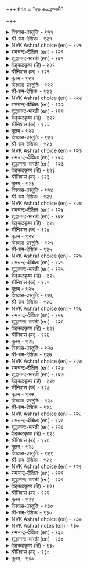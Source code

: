 +++
title = "२० कळ्ळुण्णामै"

+++

<details><summary>विश्वास-प्रस्तुतिः - ९२१</summary>

उट्कप् पडाअर् ऒळियिऴप्पर् ऎञ्ञाऩ्ऱुम्  
कट्कादल् कॊण्डॊऴुगु वार्। ९२१  
</details>

<details><summary>श्री-राम-देशिकः - ९२१</summary>

अधिकारः ९३. मद्यपाननिषेधः  
मद्यपानप्रियान् दृष्टा न बिभ्यति विरोधिनः ।  
तथा तैरार्जिता कीर्तीः अचिरात् क्षीयते भुवि ॥ ९२१॥
</details>

<details><summary>NVK Ashraf choice (en) - ९२१</summary>

०९२१  
Those who always love wine  
Will neither inspire fear in others nor retain their fame. *  
(W.H. Drew and J. Lazarus)  
</details>

<details><summary>रामचन्द्र-दीक्षितः (en) - ९२१</summary>

921 uṭkap paṭāar oḷiyiḻappar eññāṉṟum  
kaṭkātal koṇṭoḻuku vār.

921\. He who is addicted to wine can never strike fear in the heart of his foe; nor can he retain his ancient splendour.  
</details>

<details><summary>शुद्धानन्द-भारती (en) - ९२१</summary>

1\. உட்கப் படாஅர் ஒளியிழப்பர் எஞ்ஞான்றும்  
கட்காதல் கொண்டொழுகு வார்.  
Foes fear not who for toddy craze  
The addicts daily their glory lose.        921  
</details>

<details><summary>वेङ्कटकृष्ण (हि) - ९२१</summary>

921
जो मधु पर आसक्त हैं, खोते हैं सम्मान ।  
शत्रु कभी डरते नहीं, उनसे कुछ भय मान ॥
</details>

<details><summary>श्रीनिवास (क) - ९२१</summary>

921. कळ्ळन्नु प्रीतिसि अदक्कॆ दासरागिरुव अरसरु यावागलू, हगॆगळल्लि भीतियन्नुण्टु माडलाररु; प्रतियागि तम्म
कीर्तियन्नु कॆडिसिकॊळ्ळुवरु.

</details>

<details><summary>मूलम् - ९२१</summary>

उट्कप् पडाअर् ऒळियिऴप्पर् ऎञ्ञाऩ्ऱुम्  
कट्कादल् कॊण्डॊऴुगु वार्। ९२१  
</details>

<details><summary>विश्वास-प्रस्तुतिः - ९२२</summary>

उण्णऱ्क कळ्ळै उणिल्उण्ग साऩ्ऱोराऩ्  
ऎण्णप् पडवेण्डा तार्। ९२२  
</details>

<details><summary>श्री-राम-देशिकः - ९२२</summary>

मद्यं न पेयं विदुषा कश्चित् पातुं वृणोति चेत् ।  
महाद्भिर्माननीयोऽसौ न कदाचिद्भविष्यति ॥ ९२२॥
</details>

<details><summary>NVK Ashraf choice (en) - ९२२</summary>

०९२२  
Drink no wine, or let them drink  
Who do not care what wise men think.  
(P.S. Sundaram)  
</details>

<details><summary>रामचन्द्र-दीक्षितः (en) - ९२२</summary>

922 uṇṇaṟka kaḷḷai uṇiluṇka cāṉṟōrāl  
eṇṇap paṭavēṇṭā tār.

922\. Do not drink wine, for a drunkard can never command the homage of the great.  
</details>

<details><summary>शुद्धानन्द-भारती (en) - ९२२</summary>

2\. உண்ணற்க கள்ளை உணில்உண்க சான்றோரான்  
எண்ணப் படவேண்டா தார்.  
Drink not liquor; but let them drink  
Whom with esteem the wise won't think.        922  
</details>

<details><summary>वेङ्कटकृष्ण (हि) - ९२२</summary>

922
मद्य न पीना, यदि पिये, वही पिये सोत्साह ।  
साधु जनों के मान की, जिसे नहीं परवाह ॥
</details>

<details><summary>श्रीनिवास (क) - ९२२</summary>

922. कळ्ळन्नु कुडियबारदु; सज्जनर गौरवक्कॆ पात्ररागलु इच्छिसदवरु बेकादरॆ कुडियलि!

</details>

<details><summary>मूलम् - ९२२</summary>

उण्णऱ्क कळ्ळै उणिल्उण्ग साऩ्ऱोराऩ्  
ऎण्णप् पडवेण्डा तार्। ९२२  
</details>

<details><summary>विश्वास-प्रस्तुतिः - ९२३</summary>

ईऩ्ऱाळ् मुगत्तेयुम् इऩ्ऩादाल् ऎऩ्मऱ्ऱुच्  
चाऩ्ऱोर् मुगत्तुक् कळि। ९२३  
</details>

<details><summary>श्री-राम-देशिकः - ९२३</summary>

जनन्याः पुरतो मद्यपानं क्लेशप्रदं यदि ।  
पानं महात्मनामग्रे कियदुःखकरं भवेत् ॥ ९२३॥
</details>

<details><summary>NVK Ashraf choice (en) - ९२३</summary>

०९२३  
When a drunkard's glee hurts his own mother,  
Why speak of the wise?  
(P.S. Sundaram)  
</details>

<details><summary>रामचन्द्र-दीक्षितः (en) - ९२३</summary>

923 īṉṟāḷ mukattēyum iṉṉātāl eṉmaṟṟuc  
cāṉṟōr mukattuk kaḷi.

923\. Even an indulgent mother never puts up with a drunkard; will the virtuous ever tolerate him?  
</details>

<details><summary>शुद्धानन्द-भारती (en) - ९२३</summary>

3\. ஈன்றாள் முகத்தேயும் இன்னாதால் என்மற்றுச்  
சான்றோர் முகத்துக் களி.  
The drunkard's joy pains ev'n mother's face  
How vile must it look for the wise?        923  
</details>

<details><summary>वेङ्कटकृष्ण (हि) - ९२३</summary>

923
माँ के सम्मुख भी रही, मद-मत्तता खराब ।  
तो फिर सम्मुख साधु के, कितनी बुरी शराब ॥
</details>

<details><summary>श्रीनिवास (क) - ९२३</summary>

923. मग हेग नडॆदुकॊण्डरू तायिगॆ इष्टवे आगुवुदादरू कळ्ळु कुडिदु अमलिनल्लि स्वेच्छियागि वर्तिसुवुदु
अवळिगॆ सहिसदु; हागिरुवाग सज्जनर मुन्दॆ कुडिदु स्वेच्छियागि वर्तिसिदरॆ हेगॆ सहिसबल्लरु?

</details>

<details><summary>मूलम् - ९२३</summary>

ईऩ्ऱाळ् मुगत्तेयुम् इऩ्ऩादाल् ऎऩ्मऱ्ऱुच्  
चाऩ्ऱोर् मुगत्तुक् कळि। ९२३  
</details>

<details><summary>विश्वास-प्रस्तुतिः - ९२४</summary>

नाण्ऎऩ्ऩुम् नल्लाळ् पुऱङ्गॊडुक्कुम् कळ्ळॆऩ्ऩुम्  
पेणाप् पॆरुङ्गुऱ्ऱत् तार्क्कु। ९२४  
</details>

<details><summary>श्री-राम-देशिकः - ९२४</summary>

अतिहेयसुरपानरूपदोषजुषां पुरः ।  
लज्जाख्यरमणी स्थातुमशक्ता दूरतो व्रजेत् ॥ ९२४॥
</details>

<details><summary>NVK Ashraf choice (en) - ९२४</summary>

०९२४  
The good lady Shame turns her back to men  
Addicted to the grave vice drunkenness. *  
(P.S. Sundaram), (S.M. Diaz)  
</details>

<details><summary>रामचन्द्र-दीक्षितः (en) - ९२४</summary>

924 nāṇeṉṉum nallāḷ puṟamkoṭukkum kaḷḷeṉṉum  
pēṇāp peruṅkuṟṟat tārkku.

924\. The good lady of modesty averts her face from him guilty of hateful drink.  
</details>

<details><summary>शुद्धानन्द-भारती (en) - ९२४</summary>

4\. நாண்என்னும் நல்லாள் புறம்கொடுக்கும் கள்ளென்னும்  
பேணாப் பெருங்குற்றத் தார்க்கு.  
Good shame turns back from him ashamed  
Who is guilty of wine condemned.        924  
</details>

<details><summary>वेङ्कटकृष्ण (हि) - ९२४</summary>

924
जग-निंदित अति दोषयुत, जो हैं शराबखोर ।  
उनसे लज्जा-सुन्दरी, मूँह लेती है मोड़ ॥
</details>

<details><summary>श्रीनिवास (क) - ९२४</summary>

924. कळ्ळु कुडियुव, त्याज्यावाद दॊड्ड अपराध माडीदवरिगॆ नाचिकॆयॆम्ब सज्जन वधु बॆन्नु तोरिसि हॊरटु
होगुवळु.

</details>

<details><summary>मूलम् - ९२४</summary>

नाण्ऎऩ्ऩुम् नल्लाळ् पुऱङ्गॊडुक्कुम् कळ्ळॆऩ्ऩुम्  
पेणाप् पॆरुङ्गुऱ्ऱत् तार्क्कु। ९२४  
</details>

<details><summary>विश्वास-प्रस्तुतिः - ९२५</summary>

कैयऱि यामै उडैत्ते पॊरुळ्गॊडुत्तु  
मॆय्यऱि यामै कॊळल्। ९२५  
</details>

<details><summary>श्री-राम-देशिकः - ९२५</summary>

धनं दत्वा सुरां पीत्वा चोन्मादावस्थया स्थितिः ।  
इतिकर्तव्यतामूढरूपाज्ञाननिरूपिका ॥ ९२५॥
</details>

<details><summary>NVK Ashraf choice (en) - ९२५</summary>

०९२५  
It is sheer ignorance to spend one’s substance  
And obtain in return only insensibility. *  
(V.V.S. Aiyar)  
</details>

<details><summary>रामचन्द्र-दीक्षितः (en) - ९२५</summary>

925 kaiyaṟi yāmai uṭaittē poruḷkoṭuttu  
meyyaṟi yāmai koḷal.

925\. To acquire forgetfulness at a price is indeed the fruit of past sin.  
</details>

<details><summary>शुद्धानन्द-भारती (en) - ९२५</summary>

5\. கையறியாமை யுடைத்தே பொருள் கொடுத்து  
மெய்யறி யாமை கொளல்.  
To pay and drink and lose the sense  
Is nothing but rank ignorance.        925  
</details>

<details><summary>वेङ्कटकृष्ण (हि) - ९२५</summary>

925
विस्मृति अपनी देह की, क्रय करना दे दाम ।  
यों जाने बिन कर्म-फल, कर देना है काम ॥
</details>

<details><summary>श्रीनिवास (क) - ९२५</summary>

925. हण तॆत्तु मैयरियद स्थितियन्नु तन्दुकॊळ्ळुवुदु, तानु माडुव कॆलसद अरिवुगेडितनवन्नु
सम्पादिसिदन्तॆये.

</details>

<details><summary>मूलम् - ९२५</summary>

कैयऱि यामै उडैत्ते पॊरुळ्गॊडुत्तु  
मॆय्यऱि यामै कॊळल्। ९२५  
</details>

<details><summary>विश्वास-प्रस्तुतिः - ९२६</summary>

तुञ्जिऩार् सॆत्तारिऩ् वेऱल्लर् ऎञ्ञाऩ्ऱुम्  
नञ्जुण्बार् कळ्ळुण् पवर्। ९२६  
</details>

<details><summary>श्री-राम-देशिकः - ९२६</summary>

ज्ञानाभावान्न भेदोऽस्ति निद्राणस्य मृतस्य च ।  
विषपायी सुरापायी द्वामिवौ च तथा समौ ॥ ९२६॥
</details>

<details><summary>NVK Ashraf choice (en) - ९२६</summary>

०९२६  
Slumbers are no different from the dead.  
Nor alcoholics from consumers of poison.  
(N.V.K. Ashraf)  
</details>

<details><summary>रामचन्द्र-दीक्षितः (en) - ९२६</summary>

926 tuñciṉār cettāriṉ vēṟallar eññāṉṟum  
nañcuṇpār kaḷḷuṇ pavar.

926\. To be asleep is to be dead. To drink wine is to drink poison.  
</details>

<details><summary>शुद्धानन्द-भारती (en) - ९२६</summary>

6\. துஞ்சினார் செத்தாரின் வேறல்லர் எஞ்ஞான்றும்  
நஞ்சுண்பார் கள்ளுண் பவர்.  
They take poison who take toddy  
And doze ev'n like a dead body.        926  
</details>

<details><summary>वेङ्कटकृष्ण (हि) - ९२६</summary>

926
सोते जन तो मृतक से, होते हैं नहिं भिन्न ।  
विष पीते जन से सदा, मद्यप रहे अभिन्न ॥
</details>

<details><summary>श्रीनिवास (क) - ९२६</summary>

926. कळ्ळिन अमलिनल्लि मैमरॆतु मलगिदवरु सत्तवरिगिन्त बेरॆ अल्ल; कळ्ळु कुडिदवरु नञ्जुण्णुववरॆ आगुत्तारॆ.

</details>

<details><summary>मूलम् - ९२६</summary>

तुञ्जिऩार् सॆत्तारिऩ् वेऱल्लर् ऎञ्ञाऩ्ऱुम्  
नञ्जुण्बार् कळ्ळुण् पवर्। ९२६  
</details>

<details><summary>विश्वास-प्रस्तुतिः - ९२७</summary>

उळ्ळॊऱ्ऱि उळ्ळूर् नगप्पडुवर् ऎञ्ञाऩ्ऱुम्  
कळ्ळॊऱ्ऱिक् कण्साय् पवर्३ ९२७  
</details>

<details><summary>श्री-राम-देशिकः - ९२७</summary>

सुरां रहसि संसेव्य नष्टप्रज्ञान् मदान्वितान् ।  
ग्रामीणा हेतुभिस्तत्त्वमूह्य नूनं हसन्ति हि ॥ ९२७॥
</details>

<details><summary>NVK Ashraf choice (en) - ९२७</summary>

०९२७  
Those who often get drunk in private  
Will soon become a laughing stock in public.  
(K. Krishnaswamy & Vijaya Ramkumar)  
</details>

<details><summary>रामचन्द्र-दीक्षितः (en) - ९२७</summary>

927 uḷḷoṟṟi uḷḷūr nakappaṭuvar eññāṉṟum  
kaḷoṟṟik kaṇcāy pavar.

927\. A drunkard who has lost his senses becomes an object of ridicule to his sober neighbours.  
</details>

<details><summary>शुद्धानन्द-भारती (en) - ९२७</summary>

7\. உள்ளொற்றி உள்ளூர் நகப்படுவர் எஞ்ஞான்றும்  
கள்ளொற்றிக் கண்சாய் பவர்.  
The secret drunkards' senses off  
Make the prying public laugh.        927  
</details>

<details><summary>वेङ्कटकृष्ण (हि) - ९२७</summary>

927
जो लुक-छिप मधु पान कर, खोते होश-हवास ।  
भेद जान पुर-जन सदा, करते हैं परिहास ॥
</details>

<details><summary>श्रीनिवास (क) - ९२७</summary>

927. कळ्ळिगॆ सोतु बलियादवरु, (तम्म अमलिनिन्द) यावागलू, तम्म मनस्सन्नु प्रकटपडिसि ऊर नगॆगॆ
पात्ररागुवरु.

</details>

<details><summary>मूलम् - ९२७</summary>

उळ्ळॊऱ्ऱि उळ्ळूर् नगप्पडुवर् ऎञ्ञाऩ्ऱुम्  
कळ्ळॊऱ्ऱिक् कण्साय् पवर्३ ९२७  
</details>

<details><summary>विश्वास-प्रस्तुतिः - ९२८</summary>

कळित्तऱियेऩ् ऎऩ्पदु कैविडुग नॆञ्जत्तु  
ऒळित्तदूउम् आङ्गे मिगुम्। ९२८  
</details>

<details><summary>श्री-राम-देशिकः - ९२८</summary>

सुरां पीत्वापि ''नो पीतं मये ति कथनं त्यज ।  
पानमात्रेण चित्तस्थसत्यं किल विनिस्सरेत् ॥ ९२८॥
</details>

<details><summary>NVK Ashraf choice (en) - ९२८</summary>

०९२८  
Drop saying, "I never drank":  
Hidden secrets will be out when drunk. *  
(P.S. Sundaram)  
</details>

<details><summary>रामचन्द्र-दीक्षितः (en) - ९२८</summary>

928 kaḷittaṟiyēṉ eṉpatu kaiviṭuka neñcattu  
oḷittatūum āṅkē mikum.

928\. Let not a drunkard boast that he has not tasted wine; for that which is hidden shows itself with greater force when drunk.  
</details>

<details><summary>शुद्धानन्द-भारती (en) - ९२८</summary>

8\. களித்தறியேன் என்பது கைவிடுக நெஞ்சத்து  
ஒளித்ததூஉம் ஆங்கே மிகும்.  
Don't say "I'm not a drunkard hard"  
The hidden fraud is known abroad.        928  
</details>

<details><summary>वेङ्कटकृष्ण (हि) - ९२८</summary>

928
‘मधु पीना जाना नहीं’, तज देना यह घोष ।  
पीने पर झट हो प्रकट, मन में गोपित दोष ॥
</details>

<details><summary>श्रीनिवास (क) - ९२८</summary>

928. "नानु कळ्ळु कुडिदरियॆनु" ऎन्दु कळ्ळु कुडियुववनु हेळुवुदन्नु कैबिडबेकु; अवनु कळ्ळु कुडिदागले अवन
मनस्सिनॊळगिन दौर्बल्यवॆल्ल हॊरगॆ बरुवुदु.

</details>

<details><summary>मूलम् - ९२८</summary>

कळित्तऱियेऩ् ऎऩ्पदु कैविडुग नॆञ्जत्तु  
ऒळित्तदूउम् आङ्गे मिगुम्। ९२८  
</details>

<details><summary>विश्वास-प्रस्तुतिः - ९२९</summary>

कळित्ताऩैक् कारणम् काट्टुदल् कीऴ्नीर्क्  
कुळित्ताऩैत् तीत्तुरीइ अऱ्ऱु। ९२९  
</details>

<details><summary>श्री-राम-देशिकः - ९२९</summary>

सुरया स्मृतिहीनस्य ज्ञानदानं सहेतुकम् ।  
दीपसाह्यान्नीरमग्रवस्त्वन्वेषणवाद् वृथा ॥ ९२९॥
</details>

<details><summary>NVK Ashraf choice (en) - ९२९</summary>

०९२९  
To reason with one drowned in drink is like  
Searching with a candle for a man drowned in water. *  
(P.S. Sundaram)  
</details>

<details><summary>रामचन्द्र-दीक्षितः (en) - ९२९</summary>

929 kaḷittāṉaik kāraṇam kāṭṭutal kīḻnīrk  
kuḷittāṉait tītturīi aṟṟu.

929\. To reason a drunkard into his senses is like searching with a candle for one lost in deep waters.  
</details>

<details><summary>शुद्धानन्द-भारती (en) - ९२९</summary>

9\. களித்தானைக் காரணம் காட்டுதல் கீழ்நீர்க்  
குளித்தானைத் தீத்துரீஇ யற்று.  
Can torch search one in water sunk?  
Can reason reach the raving drunk?        929  
</details>

<details><summary>वेङ्कटकृष्ण (हि) - ९२९</summary>

929
मद्यप का उपदेश से, होना होश-हवास ।  
दीपक ले जल-मग्न की, करना यथा तलाश ॥
</details>

<details><summary>श्रीनिवास (क) - ९२९</summary>

929. कुडिद अमलिनल्लिरुववनिगॆ कारण हेळि तिळियपडिसुवुदु, नीरिनडियल्लि मुळुगिदवनन्नु, कॊळ्ळि दीपवन्नु
हिडिदुकॊण्डु अरसिदन्तॆ.

</details>

<details><summary>मूलम् - ९२९</summary>

कळित्ताऩैक् कारणम् काट्टुदल् कीऴ्नीर्क्  
कुळित्ताऩैत् तीत्तुरीइ अऱ्ऱु। ९२९  
</details>

<details><summary>विश्वास-प्रस्तुतिः - ९३०</summary>

कळ्ळुण्णाप् पोऴ्दिऱ् कळित्ताऩैक् काणुङ्गाल्  
उळ्ळाऩ्कॊल् उण्डदऩ् सोर्वु। ९३०  
</details>

<details><summary>श्री-राम-देशिकः - ९३०</summary>

अपीतमदिरः कश्चिद् दृष्ट्वा पानमदान्वितम् ।  
''इयं दशा ममापि स्यात् पानेन'' ति किं स्मरेत् ॥ ९३०॥
</details>

<details><summary>NVK Ashraf choice (en) - ९३०</summary>

०९३०  
When a drunkard sober sees another drunk,  
Why does he not note his own damage?  
(P.S. Sundaram)  
</details>

<details><summary>NVK Ashraf notes (en) - ९३०</summary>

९३०. Compare with ९९ and ३१८ for the typical style of Valluvar: “How can anyone speak harsh words, having seen what kind words do?” - (N.V.K. Ashraf) and “Why does one hurt others knowing what it is to be hurt?” - (P.S. Sundaram)
</details>

<details><summary>रामचन्द्र-दीक्षितः (en) - ९३०</summary>

930 kaḷḷuṇṇāp pōḻtil kaḷittāṉaik kāṇuṅkāl  
uḷḷāṉkol uṇṭataṉ cōrvu.

930\. If a drunkard in sober moments sees, another under the influence of wine, will he fail to realise his own state when drunk?  
</details>

<details><summary>शुद्धानन्द-भारती (en) - ९३०</summary>

10\. கள்ளுண்ணாப் போழ்தில் களித்தானைக் காணுங்கால்  
உள்ளான்கொல் உண்டதன் சோர்வு.  
The sober seeing the drunkard's plight  
On selves can't they feel same effect?        930  
</details>

<details><summary>वेङ्कटकृष्ण (हि) - ९३०</summary>

930
बिना पिये रहते समय, मद-मस्त को निहार ।  
सुस्ती का, पीते स्वयं, करता क्यों न विचार ॥
</details>

<details><summary>श्रीनिवास (क) - ९३०</summary>

930. ऒब्बनु तानु कळ्ळु कुडियदिरुवाग, कळ्ळिन अमलिनल्लि इरुववनन्नु कण्डाद कळ्ळु कुडियुवुदरिन्द आगुव कॆडुकन्नु
योचिसलारनॆ?
</details>

<details><summary>मूलम् - ९३०</summary>

कळ्ळुण्णाप् पोऴ्दिऱ् कळित्ताऩैक् काणुङ्गाल्  
उळ्ळाऩ्कॊल् उण्डदऩ् सोर्वु। ९३०  
</details>

